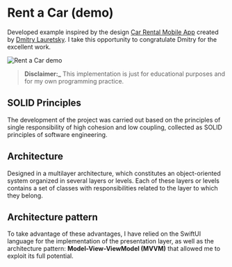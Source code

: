 # Rent a Car (demo)

Developed example inspired by the design [Car Rental Mobile App](https://dribbble.com/shots/16327847-Car-Rental-Mobile-App?utm_source=Clipboard_Shot&utm_campaign=dlauretsky&utm_content=Car%20Rental%20Mobile%20App&utm_medium=Social_Share&utm_source=Clipboard_Shot&utm_campaign=dlauretsky&utm_content=Car%20Rental%20Mobile%20App&utm_medium=Social_Share) created by [Dmitry Lauretsky](https://dribbble.com/dlauretsky). I take this opportunity to congratulate Dmitry for the excellent work.

![Rent a Car demo](rent-car-demo.gif)

> **Disclaimer:_** This implementation is just for educational purposes and for my own programming practice.

## SOLID Principles
The development of the project was carried out based on the principles of single responsibility of high cohesion and low coupling, collected as SOLID principles of software engineering. 

## Architecture
Designed in a multilayer architecture, which constitutes an object-oriented system organized in several layers or levels. Each of these layers or levels contains a set of classes with responsibilities related to the layer to which they belong.  

## Architecture pattern
To take advantage of these advantages, I have relied on the SwiftUI language for the implementation of the presentation layer, as well as the architecture pattern: **Model-View-ViewModel (MVVM)** that allowed me to exploit its full potential.

